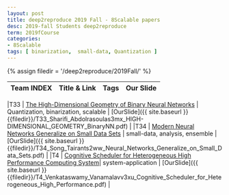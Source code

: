```yaml
---
layout: post
title: deep2reproduce 2019 Fall - 8Scalable papers 
desc: 2019-fall Students deep2reproduce 
term: 2019fCourse
categories:
- 8Scalable
tags: [ binarization,  small-data, Quantization ]
---
```





{% assign  filedir =  '/deep2reproduce/2019Fall/' %}


|Team INDEX     |Title  & Link  |  Tags |  Our Slide | 
|------|----------------------------|----------|----------|
<!--header-->
|T33  | [The High-Dimensional Geometry of Binary Neural Networks](https://arxiv.org/abs/1705.07199) | Quantization, binarization, scalable | [OurSlide]({{ site.baseurl }}{{filedir}}/T33_Sharifi_Abdolrasoulas3mx_HIGH-DIMENSIONAL_GEOMETRY_BinaryNN.pdf) | 
|T34  | [Modern Neural Networks Generalize on Small Data Sets](https://papers.nips.cc/paper/7620-modern-neural-networks-generalize-on-small-data-sets) | small-data, analysis,  ensemble | [OurSlide]({{ site.baseurl }}{{filedir}}/T34_Song_Tairants2ww_Neural_Networks_Generalize_on_Small_Data_Sets.pdf) | 
|T4 | [Cognitive Scheduler for Heterogeneous High Performance Computing System](https://www.cse.msu.edu/~zhaoxi35/DRL4KDD/10.pdf)| system-application | [OurSlide]({{ site.baseurl }}{{filedir}}/T4_Venkataswamy_Vanamalavv3xu_Cognitive_Scheduler_for_Heterogeneous_High_Performance.pdf) | 
